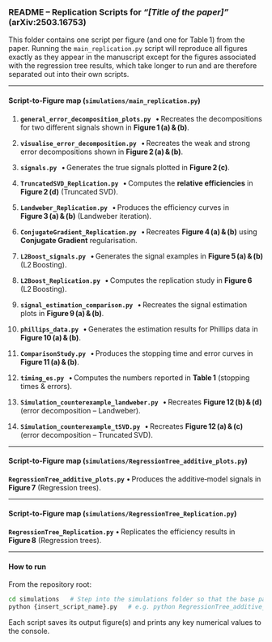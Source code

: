 ### README – Replication Scripts for *“\[Title of the paper]”* (arXiv:2503.16753)

This folder contains one script per figure (and one for Table 1) from the paper.
Running the ```main_replication.py``` script will reproduce all figures exactly as they appear in the manuscript except for the figures associated with the regression tree results, which take longer to run and are therefore separated out into their own scripts.

---

#### Script‑to‑Figure map (```simulations/main_replication.py```)

1. **`general_error_decomposition_plots.py`**
     • Recreates the decompositions for two different signals shown in **Figure 1 (a) & (b)**.

2. **`visualise_error_decomposition.py`**
     • Recreates the weak and strong error decompositions shown in **Figure 2 (a) & (b)**.

3. **`signals.py`**
     • Generates the true signals plotted in **Figure 2 (c)**.

4. **`TruncatedSVD_Replication.py`**
     • Computes the **relative efficiencies** in **Figure 2 (d)** (Truncated SVD).

5. **`Landweber_Replication.py`**
     • Produces the efficiency curves in **Figure 3 (a) & (b)** (Landweber iteration).

6. **`ConjugateGradient_Replication.py`**
     • Recreates **Figure 4 (a) & (b)** using **Conjugate Gradient** regularisation.

7. **`L2Boost_signals.py`**
     • Generates the signal examples in **Figure 5 (a) & (b)** (L2 Boosting).

8. **`L2Boost_Replication.py`**
     • Computes the replication study in **Figure 6** (L2 Boosting).

9. **`signal_estimation_comparison.py`**
      • Recreates the signal estimation plots in **Figure 9 (a) & (b)**.

10. **`phillips_data.py`**
      • Generates the estimation results for Phillips data in **Figure 10 (a) & (b)**.

11. **`ComparisonStudy.py`**
      • Produces the stopping time and error curves in **Figure 11 (a) & (b)**.

12. **`timing_es.py`**
      • Computes the numbers reported in **Table 1** (stopping times & errors).

13. **`Simulation_counterexample_landweber.py`**
      • Recreates **Figure 12 (b) & (d)** (error decomposition – Landweber).

14. **`Simulation_counterexample_tSVD.py`**
      • Recreates **Figure 12 (a) & (c)** (error decomposition – Truncated SVD).

---

#### Script‑to‑Figure map (```simulations/RegressionTree_additive_plots.py```)

**`RegressionTree_additive_plots.py`**
  • Produces the additive‑model signals in **Figure 7** (Regression trees).

---

#### Script‑to‑Figure map (```simulations/RegressionTree_Replication.py```)

**`RegressionTree_Replication.py`**
  • Replicates the efficiency results in **Figure 8** (Regression trees).

---

#### How to run

From the repository root:

```bash
cd simulations   # Step into the simulations folder so that the base path is correct.
python {insert_script_name}.py   # e.g. python RegressionTree_additive_plots.py
```

Each script saves its output figure(s) and prints any key numerical values to the console.
